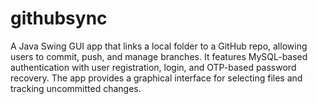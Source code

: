 # githubsync
A Java Swing GUI app that links a local folder to a GitHub repo, allowing users to commit, push, and manage branches. It features MySQL-based authentication with user registration, login, and OTP-based password recovery. The app provides a graphical interface for selecting files and tracking uncommitted changes.
